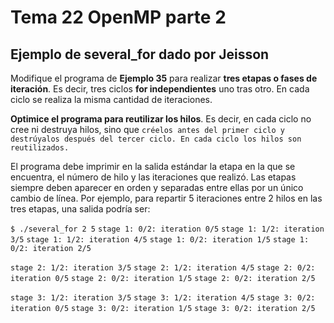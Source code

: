 # Tema 22 OpenMP parte 2

## Ejemplo de several_for dado por Jeisson

Modifique el programa de **Ejemplo 35** para realizar **tres etapas o fases de iteración**. Es decir, tres ciclos **for independientes** uno tras otro. En cada ciclo se realiza la misma cantidad de iteraciones.

**Optimice el programa para reutilizar los hilos**. Es decir, en cada ciclo no cree ni destruya hilos, sino que `créelos antes del primer ciclo y destrúyalos después del tercer ciclo. En cada ciclo los hilos son reutilizados.`

El programa debe imprimir en la salida estándar la etapa en la que se encuentra, el número de hilo y las iteraciones que realizó. Las etapas siempre deben aparecer en orden y separadas entre ellas por un único cambio de línea. Por ejemplo, para repartir 5 iteraciones entre 2 hilos en las tres etapas, una salida podría ser:

`$ ./several_for 2 5`
`stage 1: 0/2: iteration 0/5`
`stage 1: 1/2: iteration 3/5`
`stage 1: 1/2: iteration 4/5`
`stage 1: 0/2: iteration 1/5`
`stage 1: 0/2: iteration 2/5`

`stage 2: 1/2: iteration 3/5`
`stage 2: 1/2: iteration 4/5`
`stage 2: 0/2: iteration 0/5`
`stage 2: 0/2: iteration 1/5`
`stage 2: 0/2: iteration 2/5`

`stage 3: 1/2: iteration 3/5`
`stage 3: 1/2: iteration 4/5`
`stage 3: 0/2: iteration 0/5`
`stage 3: 0/2: iteration 1/5`
`stage 3: 0/2: iteration 2/5`

